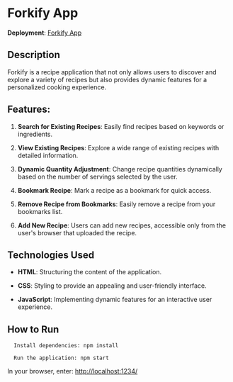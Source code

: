 # Forkify App

**Deployment**: [Forkify App](https://omri-forkify.netlify.app/)

## Description

Forkify is a recipe application that not only allows users to discover and explore a variety of recipes but also provides dynamic features for a personalized cooking experience.

## Features:

1. **Search for Existing Recipes**: Easily find recipes based on keywords or ingredients.

2. **View Existing Recipes**: Explore a wide range of existing recipes with detailed information.

3. **Dynamic Quantity Adjustment**: Change recipe quantities dynamically based on the number of servings selected by the user.

4. **Bookmark Recipe**: Mark a recipe as a bookmark for quick access.

5. **Remove Recipe from Bookmarks**: Easily remove a recipe from your bookmarks list.

6. **Add New Recipe**: Users can add new recipes, accessible only from the user's browser that uploaded the recipe.

   
## Technologies Used

- **HTML**: Structuring the content of the application.
  
- **CSS**: Styling to provide an appealing and user-friendly interface.

- **JavaScript**: Implementing dynamic features for an interactive user experience.

## How to Run

 ```bach
   Install dependencies: npm install
   ````
```bach
  Run the application: npm start
   ````
 In your browser, enter: [http://localhost:1234/](http://localhost:1234/)






